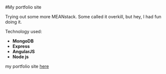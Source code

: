 #My portfolio site

Trying out some more MEANstack. Some called it overkill, but hey, I had fun doing it.

Technology used:

*  <strong> MongoDB </strong>
*  <strong> Express</strong>
*  <strong> AngularJS </strong>
*  <strong>Node js</strong>

my portfolio site [here](https://ladanazita.com)